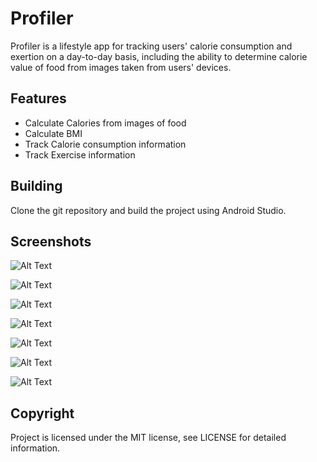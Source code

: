 # Profiler

Profiler is a lifestyle app for tracking users' calorie consumption and exertion on a day-to-day basis, including the ability to determine calorie value of food from images taken from users' devices.

## Features

* Calculate Calories from images of food
* Calculate BMI
* Track Calorie consumption information
* Track Exercise information

## Building

Clone the git repository and build the project using Android Studio.

## Screenshots

![Alt Text](img/Screenshot_20211017_143915.png?raw=true "Home Page")

![Alt Text](img/Screenshot_20211017_144009.png?raw=true "BMI Calculator")

![Alt Text](img/Screenshot_20211017_144015.png?raw=true "Goal Tracker")

![Alt Text](img/Screenshot_20211017_144027.png?raw=true "Goal Save")

![Alt Text](img/Screenshot_20211017_144152.png?raw=true "Daily Meal")

![Alt Text](img/Screenshot_20211017_144404.png?raw=true "Daily Exercise")

![Alt Text](img/Screenshot_20211017-131750_Profiler.png?raw=true "Calorie View")

## Copyright

Project is licensed under the MIT license, see LICENSE for detailed information.
